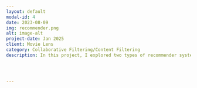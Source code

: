 ```yaml
---
layout: default
modal-id: 4
date: 2023-08-09
img: recommender.png
alt: image-alt
project-date: Jan 2025
client: Movie Lens
category: Collaborative Filtering/Content Filtering
description: In this project, I explored two types of recommender systems, collaborative filtering, and content-based filtering. I built my own recommendation system using the <a href="https://github.com/topspinj/tmls-2020-recommender-workshop/tree/master/data" target="blank">MovieLens</a> dataset in Python. Click <a href="https://github.com/chiyounglee01/movie_recommender" target="blank">here</a> for the project's Github repository. <br></br><h1><b>Overview</b></h1><br></br><p>The goal of this project was to develop a model to predict 10 similar movies to a title in the system. The challenge was to build a two models that can predict 10 movies using Collaborative Filtering for the first model and Content Filtering on the second model. The project used <b>Python</b> code.</p><p>This project is based on this <a href="https://www.youtube.com/watch?v=XfAe-HLysOM" target="blank">tutorial</a> from Jill Cates (Data Scientist, Shopify).</p><p>The tools used include pandas (for data manipulating), scikit-learn (ecosystem for KNN models), scipy.sparse (to make sparse matrices for matrix factorization), sklearn.metrics.pairwise (to calculate cosine similarity), and Seaborn (for visualization). The KNN model with Cosine Similarity scores was used as the main metric for the Collaborative Filtering model. The 10 highest Cosine Similarity scores was used for the Content Filtering model.</p><br></br><p><b>With this project I wanted work with both collaborative filtering and content filtering and answer the following question:</b></p><br></br><p>*Can we get decent predictions to show the 10 movies that are most similar to Toy Story?</p><br></br><h1>General Summary</h1><br></br><p><b>Using collaborative filtering to generate recommendations for users.</b></p><br></br><p>Collaborative filtering is based on the premise that similar users will like similar movies. To make a model using this technique, we first need to transform our data into a user-item matrix. In this matrix, rows represent users and columns represent movies. There were 610 movies with 9724 movies in the dataset.  The image below describes the transformation of the dataset into a user-item matrix.</p><img src="https://raw.githubusercontent.com/chiyounglee01/images/main/collaborative_filtering.png"><p>Then we use the KNN (K-Nearest Neighbors) model with cosine similarity as the metric to find the 10 movies that have most similar use engagement vectors for movie i.</p><br></br><p><b>Below are the Top 10 movies recommended for users who liked "Toy Story" using the Collaborative Filtering model.</b></p><br></br><img src="https://raw.githubusercontent.com/chiyounglee01/images/main/top_10_collaborative_filtering.png"><p>The recommendation system seems to be working well as it has recommended family friendly movies from the 90s.</p><br></br><p><b>Using collaborative filtering to generate recommendations for users.</b></p><br></br><p>Collaborative filtering relies solely on user-item interactions within the utility matrix. The problem with this model is that brand new users or items with no interactions get excluded from the recommendation system. This is called the cold start problem. Content based filtering is a way to handle this problem by generating recommendations based on user and item features.</p><p>To make a model using this technique, we need to convert the genres column into binary features. Each genre will have its own column in the Dataframe and will be populated with 0 or 1. The image below describes the DataFrame needed for a content filtering model</p><br></br><img src="https://raw.githubusercontent.com/chiyounglee01/images/main/content_filter_matrix.png"><p>Then we pass the DataFrame into a cosine_similarity() function. Once we get a cosine similarity matrix of shape (9724 movies, 9724 movies), populated with values between 0 and 1 which represent the degree of similarity between movies along the x and y axis, we find the top 10 movies with the highest similarity score with Movie i.</p><br></br><p><b>Below are the Top 10 movies recommended for users who liked "Toy Story" using the Content Filtering model.</b></p><br></br><img src="https://raw.githubusercontent.com/chiyounglee01/images/main/top_10_content_filtering.png"><p>The recommendation system seems to be working as the movies recommended are family friendly animation films.</p><br></br><h1>MAIN FINDINGS</h1><br></br><p>Both the collaborative filtering and content filtering models were decent at recommending 10 most similar movies of a single movie. However, a drawback of this model and data is that there is no concrete way to measure evaluation metrics. If this was used in the real world, a good way to measure the effectiveness of this model would be to do an A/B test to see if the model was effective in increasing user viewing time or user engagement. However, due to the limitations of this project, it was not possible to do such a test.</p>




---
```

